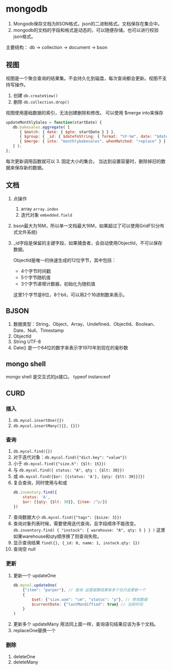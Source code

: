 # mongodb

1. Mongodb保存文档为BSON格式，json的二进制格式。文档保存在集合中。
2. mongodb的文档的字段和格式是动态的，可以随便存储。也可以进行校验json格式。

主要结构： db -> collection -> document -> bson
## 视图 
视图是一个聚合查询的结果集。不会持久化到磁盘，每次查询都会更新。视图不支持写操作。
1. 创建 `db.createView()`
2. 删除 `db.collection.drop()`

视图使用基础数据的索引，无法创建删除和修改。
可以使用 $merge into来保存
```js
updateMonthlySales = function(startDate) {
   db.bakesales.aggregate( [
      { $match: { date: { $gte: startDate } } },
      { $group: { _id: { $dateToString: { format: "%Y-%m", date: "$date" } }, sales_quantity: { $sum: "$quantity"}, sales_amount: { $sum: "$amount" } } },
      { $merge: { into: "monthlybakesales", whenMatched: "replace" } }
   ] );
};
```
每次更新调用函数就可以
3. 固定大小的集合。 当达到设置容量时，删除掉旧的数据来保存新的数据。

## 文档
1. 点操作
   1. array `array.index`
   2. 迭代对象 `embedded.field`
2. bson最大为16M，所以单一文档最大16M，如果超过了可以使用GridFS(分布式文件系统)
3. _id字段是保留的主键字段，如果捕食者，会自动使用ObjectId，不可以保存数据。

    ObjectId是唯一的快速生成的12位字节，其中包括：
    - 4个字节时间戳
    - 5个字节随机值
    - 3个字节递增计数器，初始化为随机值

    这里1个字节是8位，8个bit，可以用2个16进制数来表示。



## BJSON
1. 数据类型：String、Object、Array、Undefined、ObjectId、Boolean、Date、Null、Timestamp
2. ObjectId
3. String UTF-8
4. Date() 是一个64位的数字来表示字1970年到现在的毫秒数

## mongo shell
mongo shell 是交互式的js接口。
typeof 
instanceof
## CURD
### 插入
1. `db.mycol.insertOne({})`
2. `db.mycol.insertMany([{}, {}])`

### 查询
1. `db.mycol.find({})`
2. 对于迭代对象：`db.mycol.find({"dict.key": "value"})`
3. 小于 `db.mycol.find({"size.h": {$lt: 15}})`
4. 与 `db.mycol.find({ status: "A", qty : {$lt: 30}})`
5. 或 `db.mycol.find({$or: [{status: 'A'}, {qty: {$lt: 30}}]})`
6. 复合查询，同时使用与和或
   ```js
   db.inventory.find({
       status: 'A',
       $or: [{qty: {$lt: 30}}, {item: /^p/}]
   })
   ```
7. 查询数据大小
   `db.mycol.find({"tags": {$size: 3}})`
8. 查询对象列表时候，需要使用迭代查询，且字段顺序不能改变。
    `db.inventory.find( { "instock": { warehouse: "A", qty: 5 } } )` 这里如果warehouse和qty顺序换了则查询失败。
9. 显示查询结果 `find({}, {_id: 0, name: 1, instock.qty: 1})`
10. 查询空 null
### 更新
1. 更新一个 updateOne
   ```js
   db.mycol.updateOne(
       {"item": "parper"}, // 查询 这里就算结果有多个也只会更新一个
       {
           $set: {"size.uom": "cm", "status": "p"}, // 修改数据
           $currentDate: {"lastMondiffied": true} // 当前时间
       }
   )
   ```
2. 更新多个 updateMany 用法同上面一样，查询语句结果应该为多个文档。
3. replaceOne替换一个
### 删除
1. deleteOne
2. deleteMany

